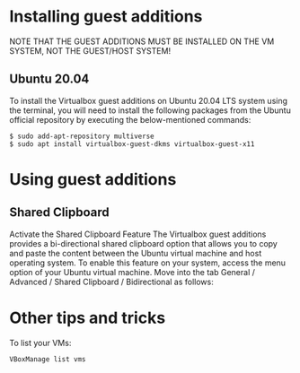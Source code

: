 # Installing guest additions

NOTE THAT THE GUEST ADDITIONS MUST BE INSTALLED ON THE VM SYSTEM, NOT THE GUEST/HOST SYSTEM!

## Ubuntu 20.04

To install the Virtualbox guest additions on Ubuntu 20.04 LTS system using the terminal, you will need to install the following packages from the Ubuntu official repository by executing the below-mentioned commands:
```
$ sudo add-apt-repository multiverse
$ sudo apt install virtualbox-guest-dkms virtualbox-guest-x11
```

# Using guest additions

## Shared Clipboard

Activate the Shared Clipboard Feature
The Virtualbox guest additions provides a bi-directional shared clipboard option that allows you to copy and paste the content between the Ubuntu virtual machine and host operating system.
To enable this feature on your system, access the menu option of your Ubuntu virtual machine. Move into the tab General / Advanced / Shared Clipboard / Bidirectional as follows:

# Other tips and tricks

To list your VMs:

```bash
VBoxManage list vms
```
